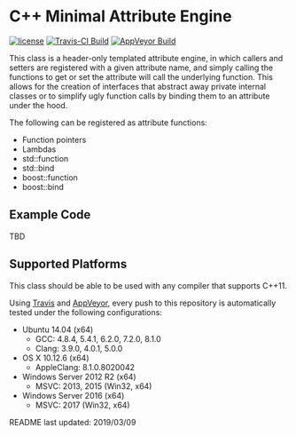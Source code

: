 C++ Minimal Attribute Engine
===============================================

[![license](https://img.shields.io/badge/license-MIT-blue.svg)](https://github.com/ncorgan/cpp-minimal-attribute-engine/blob/master/LICENSE.txt)
[![Travis-CI Build](https://api.travis-ci.org/ncorgan/cpp-minimal-attribute-engine.svg)](https://travis-ci.org/ncorgan/cpp-minimal-attribute-engine)
[![AppVeyor Build](https://ci.appveyor.com/api/projects/status/github/ncorgan/cpp-minimal-attribute-engine)](https://ci.appveyor.com/project/ncorgan/cpp-minimal-attribute-engine)

This class is a header-only templated attribute engine, in which
callers and setters are registered with a given attribute name, and
simply calling the functions to get or set the attribute will call the
underlying function. This allows for the creation of interfaces that
abstract away private internal classes or to simplify ugly function
calls by binding them to an attribute under the hood.

The following can be registered as attribute functions:
 * Function pointers
 * Lambdas
 * std::function
 * std::bind
 * boost::function
 * boost::bind

Example Code
-------------------------------------

TBD

Supported Platforms
-------------------------------------

This class should be able to be used with any compiler that supports C++11.

Using [Travis](https://travis-ci.org/ncorgan/cpp-minimal-attribute-engine) and
[AppVeyor](https://ci.appveyor.com/project/ncorgan/cpp-minimal-attribute-engine),
every push to this repository is automatically tested under the following configurations:

 * Ubuntu 14.04 (x64)
   * GCC: 4.8.4, 5.4.1, 6.2.0, 7.2.0, 8.1.0
   * Clang: 3.9.0, 4.0.1, 5.0.0
 * OS X 10.12.6 (x64)
   * AppleClang: 8.1.0.8020042
 * Windows Server 2012 R2 (x64)
   * MSVC: 2013, 2015 (Win32, x64)
 * Windows Server 2016 (x64)
   * MSVC: 2017 (Win32, x64)

README last updated: 2019/03/09
